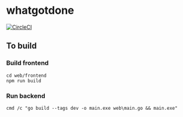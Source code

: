 # whatgotdone

[![CircleCI](https://circleci.com/gh/mtlynch/whatgotdone.svg?style=svg&circle-token=180495ad17cc0343547e430e81d28b66ff87e9f4)](https://circleci.com/gh/mtlynch/whatgotdone)

## To build

### Build frontend

```
cd web/frontend
npm run build
```

### Run backend

```
cmd /c "go build --tags dev -o main.exe web\main.go && main.exe"
```